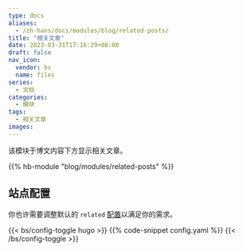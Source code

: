 ```yaml
---
type: docs
aliases:
  - /zh-hans/docs/modules/blog/related-posts/
title: "相关文章"
date: 2023-03-31T17:16:29+08:00
draft: false
nav_icon:
  vendor: bs
  name: files
series:
  - 文档
categories:
  - 模块
tags:
  - 相关文章
images:
---
```


该模块于博文内容下方显示相关文章。

<!--more-->

{{% hb-module "blog/modules/related-posts" %}}

## 站点配置

你也许需要调整默认的 `related` [配置](https://gohugo.io/content-management/related/#configure-related-content)以满足你的需求。

{{< bs/config-toggle hugo >}}
{{% code-snippet config.yaml %}}
{{< /bs/config-toggle >}}
